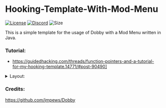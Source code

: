 # Hooking-Template-With-Mod-Menu
[![License](https://img.shields.io/github/license/Octowolve/Hooking-Template-With-Mod-Menu?logo=github&logoColor=%23fff&style=for-the-badge)](LICENSE)
[![Discord](https://img.shields.io/discord/720937884814671923?color=%237289DA&logo=discord&logoColor=%23fff&style=for-the-badge)](https://discord.gg/bmRF2ac)
![Size](https://img.shields.io/github/repo-size/Octowolve/Hooking-Template-With-Mod-Menu?style=for-the-badge)

This is a simple template for the usage of Dobby with a Mod Menu written in Java.

### Tutorial:
* https://guidedhacking.com/threads/function-pointers-and-a-tutorial-for-my-hooking-template.14771/#post-90490]  

<details>

<summary>Layout:</summary>
This is how the menu looks like when you simply build and run it 

![Mod Menu Layout](Images/MenuShowcase.gif)

![Mod Menu Layout](Images/ModMenu.PNG)

</details>

### Credits:
https://github.com/jmpews/Dobby
